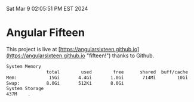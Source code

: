 Sat Mar  9 02:05:51 PM EST 2024

# Angular Fifteen


This project is live at [https://angularsixteen.github.io](https://angularsixteen.github.io "fifteen!") thanks to Github.

```bash
System Memory
               total        used        free      shared  buff/cache   available
Mem:            15Gi       4.4Gi       1.0Gi       714Mi        10Gi        10Gi
Swap:          8.0Gi       512Ki       8.0Gi
System Storage
437M	.
```
```bash
